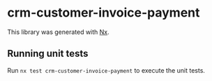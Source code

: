 # crm-customer-invoice-payment

This library was generated with [Nx](https://nx.dev).

## Running unit tests

Run `nx test crm-customer-invoice-payment` to execute the unit tests.
